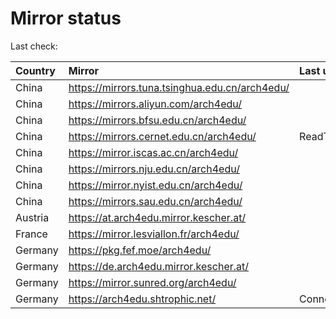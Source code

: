 <script src="./time.js"></script>
# Mirror status
Last check: <script type="text/javascript">localize(1755364824.342665);</script>

|Country|Mirror|Last update|
|:------|:-----|:----------|
|China|https://mirrors.tuna.tsinghua.edu.cn/arch4edu/|<script type="text/javascript">localize(1755326808);</script>|
|China|https://mirrors.aliyun.com/arch4edu/|<script type="text/javascript">localize(1755326808);</script>|
|China|https://mirrors.bfsu.edu.cn/arch4edu/|<script type="text/javascript">localize(1755283702);</script>|
|China|https://mirrors.cernet.edu.cn/arch4edu/|ReadTimeout|
|China|https://mirror.iscas.ac.cn/arch4edu/|<script type="text/javascript">localize(1755326808);</script>|
|China|https://mirrors.nju.edu.cn/arch4edu/|<script type="text/javascript">localize(1755283702);</script>|
|China|https://mirror.nyist.edu.cn/arch4edu/|<script type="text/javascript">localize(1755326808);</script>|
|China|https://mirrors.sau.edu.cn/arch4edu/|<script type="text/javascript">localize(1755110829);</script>|
|Austria|https://at.arch4edu.mirror.kescher.at/|<script type="text/javascript">localize(1755326808);</script>|
|France|https://mirror.lesviallon.fr/arch4edu/|<script type="text/javascript">localize(1755326808);</script>|
|Germany|https://pkg.fef.moe/arch4edu/|<script type="text/javascript">localize(1755326808);</script>|
|Germany|https://de.arch4edu.mirror.kescher.at/|<script type="text/javascript">localize(1755326808);</script>|
|Germany|https://mirror.sunred.org/arch4edu/|<script type="text/javascript">localize(1755326808);</script>|
|Germany|https://arch4edu.shtrophic.net/|ConnectionError|

<script src="./tablefilter/tablefilter.js"></script>
<script src="./table.js"></script>